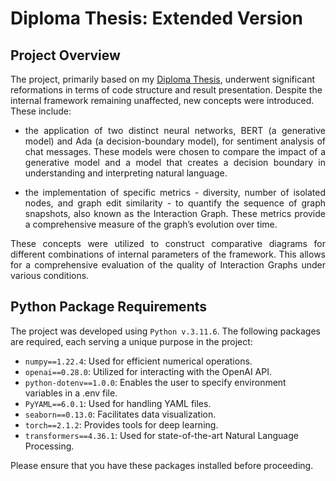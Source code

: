 # Diploma Thesis: Extended Version
## Project Overview
The project, primarily based on my [Diploma Thesis](https://github.com/alexandrosst/Diploma-Thesis), underwent significant reformations in terms of code structure and result presentation. Despite the internal framework remaining unaffected, new concepts were introduced. These include:
- <p align="justify">the application of two distinct neural networks, BERT (a generative model) and Ada (a decision-boundary model), for sentiment analysis of chat messages. These models were chosen to compare the impact of a generative model and a model that creates a decision boundary in understanding and interpreting natural language.</p>
- <p align="justify">the implementation of specific metrics - diversity, number of isolated nodes, and graph edit similarity - to quantify the sequence of graph snapshots, also known as the Interaction Graph. These metrics provide a comprehensive measure of the graph’s evolution over time.</p>

<p align="justify">These concepts were utilized to construct comparative diagrams for different combinations of internal parameters of the framework. This allows for a comprehensive evaluation of the quality of Interaction Graphs under various conditions.</p>

## Python Package Requirements
The project was developed using `Python v.3.11.6`. The following packages are required, each serving a unique purpose in the project:

- `numpy==1.22.4`: Used for efficient numerical operations.
- `openai==0.28.0`: Utilized for interacting with the OpenAI API.
- `python-dotenv==1.0.0`: Enables the user to specify environment variables in a .env file.
- `PyYAML==6.0.1`: Used for handling YAML files.
- `seaborn==0.13.0`: Facilitates data visualization.
- `torch==2.1.2`: Provides tools for deep learning.
- `transformers==4.36.1`: Used for state-of-the-art Natural Language Processing.

Please ensure that you have these packages installed before proceeding.